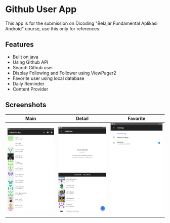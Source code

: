 # Github User App
This app is for the submission on Dicoding "Belajar Fundamental Aplikasi Android" course, use this only for references.

## Features
- Built on java
- Using Github API
- Search Github user
- Display Following and Follower using ViewPager2
- Favorite user using local database
- Daily Reminder
- Content Provider

## Screenshots
|Main|Detail|Favorite|
|--|--|--|
|![](1.jpg?raw=true)|![](2.jpg?raw=true)|![](3.jpg?raw=true)|
